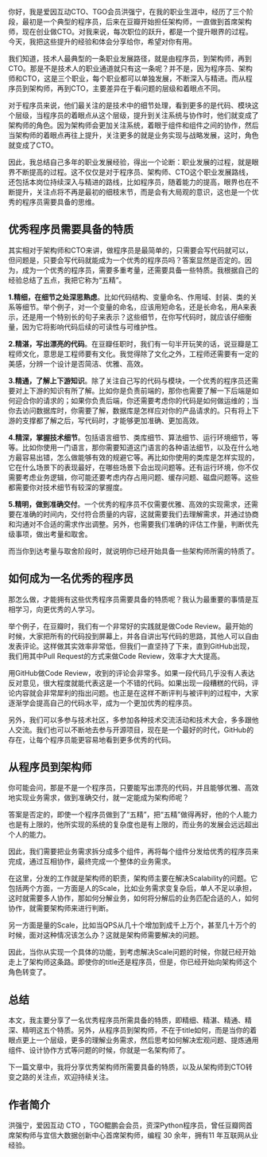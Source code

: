 你好，我是爱因互动CTO、TGO会员洪强宁，在我的职业生涯中，经历了三个阶段，最初是一个典型的程序员，后来在豆瓣开始担任架构师，一直做到首席架构师，现在创业做CTO。对我来说，每次职位的跃升，都是一个提升眼界的过程。今天，我把这些提升的经验和体会分享给你，希望对你有用。

我们知道，技术人最典型的一条职业发展路径，就是由程序员，到架构师，再到CTO。那是不是技术人的职业通道就只有这一条呢？并不是，因为程序员、架构师和CTO，这是三个职业，每个职业都可以单独发展，不断深入与精进。而从程序员到架构师，再到CTO，主要差异在于看问题的层级和着眼点不同。

对于程序员来说，他们最关注的是技术中的细节处理，看到更多的是代码、模块这个层级，当程序员的着眼点从这个层级，提升到关注系统与协作时，他们就变成了架构师的角色。因为架构师会更加关注系统，着眼于组件和组件之间的协作，然后当架构师的着眼点再往上提升，关注更多的就是业务实现与战略发展，这时，角色就变成了CTO。

因此，我总结自己多年的职业发展经验，得出一个论断：职业发展的过程，就是眼界不断提高的过程。这不仅仅是对于程序员、架构师、CTO这个职业发展路线，还包括本岗位持续深入与精进的路线，比如程序员，随着能力的提高，眼界也在不断提升，关注点将不再是最初的细枝末节，而是会有大局观的意识，这也是一个优秀的程序员需要具备的思维。

## 优秀程序员需要具备的特质

其实相对于架构师和CTO来讲，做程序员是最简单的，只需要会写代码就可以，但问题是，只要会写代码就能成为一个优秀的程序员吗？答案显然是否定的。因为，成为一个优秀的程序员，需要多重考量，还需要具备一些特质。我根据自己的经验总结了五点，我把它称为“五精”。

**1.精细，在细节之处深思熟虑**。比如代码结构、变量命名、作用域、封装、类的关系等细节。举个例子，对一个变量的命名，应该用短命名，还是长命名，用A来表示，还是用一个特别长的句子来表示？这些细节，在你写代码时，就应该仔细衡量，因为它将影响代码后续的可读性与可维护性。

**2.精湛，写出漂亮的代码**。在豆瓣任职时，我们有一句半开玩笑的话，说豆瓣是工程师文化，意思是工程师要有文化。我觉得除了文化之外，工程师还需要有一定的美感，分辨一个设计是否简洁、优雅、高效。

**3.精通，了解上下游知识**。除了关注自己写的代码与模块，一个优秀的程序员还需要对上下游的知识有所了解。比如你是负责前端的，那你也需要了解一下后端是如何迎合你的请求的；如果你负责后端，你还需要考虑你的代码是如何做运维的；当你去访问数据库时，你需要了解，数据库是怎样应对你的产品请求的。只有将上下游的支撑都了解之后，写代码时，才能够更加准确、更加高效。

**4.精深，掌握技术细节**。包括语言细节、类库细节、算法细节、运行环境细节，等等。比如你使用一门语言，那你需要知道这门语言的各种语法细节，以及在什么地方最容易出错，怎么做能够有效的规避它等。再比如你使用的类库是怎样实现的，它在什么场景下的表现最好，在哪些场景下会出现问题等。还有运行环境，你不仅需要考虑业务逻辑，你可能还要考虑内存占用问题、缓存问题、磁盘问题等。这些都需要你对技术细节有较深的掌握度。

**5.精明，做到准确交付**。一个优秀的程序员不仅需要优雅、高效的实现需求，还需要在准确的时间内，交付符合质量的内容，这就需要我们去理解需求，并通过协商和沟通对不合适的需求作出调整。另外，也需要我们准确的评估工作量，判断优先级事项，做出考量和取舍。

而当你到达考量与取舍阶段时，就说明你已经开始具备一些架构师所需的特质了。

## 如何成为一名优秀的程序员

那怎么做，才能拥有这些优秀程序员需要具备的特质呢？我认为最重要的事情是互相学习，向更优秀的人学习。

举个例子，在豆瓣时，我们有一个非常好的实践就是做Code Review。最开始的时候，大家把所有的代码投到屏幕上，并各自讲出写代码的思路，其他人可以自由发表评论。这样做其实效率非常低，但我们一直坚持了下来，直到GitHub出现，我们用其中Pull Request的方式来做Code Review，效率才大大提高。

用GitHub做Code Review，收到的评论会非常多。如果一段代码几乎没有人表达反对意见，很大程度就能代表这是一个不错的代码。如果出现一段糟糕的代码，评论内容就会非常犀利的指出问题。也正是在这样不断评判与被评判的过程中，大家逐渐学会提高自己的代码水平，成为一个更加优秀的程序员。

另外，我们可以多参与技术社区，多参加各种技术交流活动和技术大会，多多跟他人交流。我们也可以不断地去参与开源项目，现在是一个最好的时代，GitHub的存在，让每个程序员能更容易地看到更多优秀的代码。

## 从程序员到架构师

你可能会问，那是不是一个程序员，只要能写出漂亮的代码，并且能够优雅、高效地实现业务需求，做到准确交付，就一定能成为架构师呢？

答案是否定的，即使一个程序员做到了“五精”，把“五精”做得再好，他的个人能力也是有上限的，他所实现的系统的复杂度也是有上限的，而业务的发展会远远超出个人的能力。

因此，我们需要把业务需求拆分成多个组件，再将每个组件分发给优秀的程序员来完成，通过互相协作，最终完成一个整体的业务需求。

在这里，分发的工作就是架构师的职责，架构师主要在解决Scalability的问题。它包括两个方面，一方面是人的Scale，比如业务需求变复杂后，单人不足以承担，这时就需要多人协作，那如何分解业务，如何将分解后的业务匹配合适的人，如何协作，就需要架构师来进行判断。

另一方面是量的Scale，比如当QPS从几十个增加到成千上万个，甚至几十万个的时候，面对这种情况该怎么办？这就是架构师需要解决的问题。

因此，当你从实现一个具体的功能，到考虑解决Scale问题的时候，你就已经开始走上了架构师这条路。即使你的title还是程序员，但是，你已经开始向架构师这个角色转变了。

## 总结

本文，我主要分享了一名优秀程序员所需具备的特质，即精细、精湛、精通、精深、精明这五个特质。另外，从程序员到架构师，不在于title如何，而是当你的着眼点更上一个层级，更多的理解业务需求，然后思考如何解决宏观问题、提炼通用组件、设计协作方式等问题的时候，你就是一名架构师了。

下一篇文章中，我将分享优秀架构师所需要具备的特质，以及从架构师到CTO转变之路的关注点，欢迎持续关注。

## 作者简介

洪强宁，爱因互动 CTO ，TGO鲲鹏会会员，资深Python程序员，曾任豆瓣网首席架构师与宜信大数据创新中心首席架构师，编程 30 余年，拥有11 年互联网从业经验。